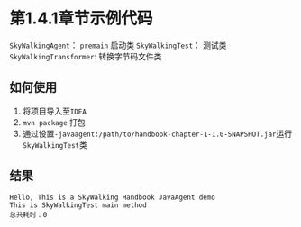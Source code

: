 # 第1.4.1章节示例代码

`SkyWalkingAgent`： `premain` 启动类
`SkyWalkingTest`： 测试类
`SkyWalkingTransformer`: 转换字节码文件类

## 如何使用

1. 将项目导入至`IDEA`
2. `mvn package` 打包
3. 通过设置`-javaagent:/path/to/handbook-chapter-1-1.0-SNAPSHOT.jar`运行`SkyWalkingTest`类

## 结果
```
Hello, This is a SkyWalking Handbook JavaAgent demo
This is SkyWalkingTest main method
总共耗时：0
```
